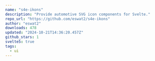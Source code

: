 ```yaml
---
name: "s4e-ikons"
description: "Provide automotive SVG icon components for Svelte."
repo_url: "https://github.com/eswat2/s4e-ikons"
author: "eswat2"
downloads: 478
updated: "2024-10-21T14:36:20.457Z"
github_stars: 1
svelte5: true
tags: 
  - ui
---
```

